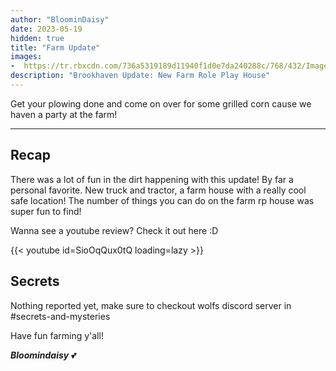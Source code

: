 ```yaml
---
author: "BloominDaisy"
date: 2023-05-19
hidden: true
title: "Farm Update"
images:
-  https://tr.rbxcdn.com/736a5319189d11940f1d0e7da240288c/768/432/Image/Png
description: "Brookhaven Update: New Farm Role Play House"
---
```


Get your plowing done and come on over for some grilled corn cause we haven a party at the farm!

---

## Recap

There was a lot of fun in the dirt happening with this update! By far a personal favorite. New truck and tractor, a farm house with a really cool safe location!
The number of things you can do on the farm rp house was super fun to find!

Wanna see a youtube review? Check it out here :D

{{< youtube id=SioOqQux0tQ loading=lazy >}}

## Secrets

Nothing reported yet, make sure to checkout wolfs discord server in #secrets-and-mysteries 

Have fun farming y'all!

_**Bloomindaisy**_ <span class="nowrap"><span class="emojify">💕</span>